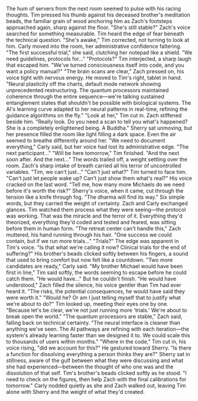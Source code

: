 The hum of servers from the next room seemed to pulse with his racing thoughts. Tim pressed his thumb against his deceased brother's meditation beads, the familiar grain of wood anchoring him as Zach's footsteps approached again, sharp against the floor.
"She's still stable?" Zach's voice searched for something measurable. Tim heard the edge of fear beneath the technical question.
"She's awake," Tim corrected, not turning to look at him.
Carly moved into the room, her administrative confidence faltering. "The first successful trial," she said, clutching her notepad like a shield. "We need guidelines, protocols for…"
"Protocols?" Tim interjected, a sharp laugh that escaped him. "We've turned consciousness itself into code, and you want a policy manual?"
"The brain scans are clear," Zach pressed on, his voice tight with nervous energy. He moved to Tim's right, tablet in hand. "Neural plasticity off the charts, default mode network showing unprecedented restructuring. The quantum processors maintained coherence through the entire sequence—we're talking sustained entanglement states that shouldn't be possible with biological systems. The AI's learning curve adapted to her neural patterns in real-time, refining the guidance algorithms on the fly."
"Look at her," Tim cut in. Zach stiffened beside him. "Really look. Do you need a scan to tell you what's happened? She is a completely enlightened being. A Buddha."
Sherry sat unmoving, but her presence filled the room like light filling a dark space. Even the air seemed to breathe differently around her.
"We need to document everything," Carly said, but her voice had lost its administrative edge. "The next participant…"
"Will be here tomorrow," Tim finished. "And the next soon after. And the next…" The words trailed off, a weight settling over the room.
Zach's sharp intake of breath carried all his terror of uncontrolled variables. "Tim, we can't just…"
"Can't just what?" Tim turned to face him. "Can't just let people wake up? Can't just show them what's real?" His voice cracked on the last word. "Tell me, how many more Michaels do we need before it's worth the risk?"
Sherry's voice, when it came, cut through the tension like a knife through fog. "The dharma will find its way." Six simple words, but they carried the weight of certainty.
Zach and Carly exchanged glances. Tim watched them process what they were seeing—the protocol was working. That was the miracle and the terror of it. Everything they'd theorized, everything they'd coded and tested and feared, was sitting before them in human form.
"The retreat center can't handle this," Zach muttered, his hand running through his hair. "One success we could contain, but if we run more trials…"
"Trials?" The edge was apparent in Tim's voice. "Is that what we're calling it now? Clinical trials for the end of suffering?" His brother's beads clicked softly between his fingers, a sound that used to bring comfort but now felt like a countdown.
"Two more candidates are ready," Carly said.
"My brother Michael would have been first in line," Tim said softly, the words seeming to escape before he could catch them. "He would have…" But he couldn't finish.
"He would have understood," Zach filled the silence, his voice gentler than Tim had ever heard it. "The risks, the potential consequences, he would have said they were worth it."
"Would he? Or am I just telling myself that to justify what we're about to do?" Tim looked up, meeting their eyes one by one. "Because let's be clear, we're not just running more 'trials.' We're about to break open the world."
"The quantum processors are stable," Zach said, falling back on technical certainty. "The neural interface is cleaner than anything we've seen. The AI pathways are refining with each iteration—the system's already learning faster than we designed it to. We could scale this to thousands of users within months."
"Where in the code," Tim cut in, his voice rising, "did we account for this?" He gestured toward Sherry. "Is there a function for dissolving everything a person thinks they are?"
Sherry sat in stillness, aware of the gulf between what they were discussing and what she had experienced—between the thought of who one was and the dissolution of that self.
Tim's brother's beads clicked softly as he stood. "I need to check on the figures, then help Zach with the final calibrations for tomorrow."
Carly nodded quietly as she and Zach walked out, leaving Tim alone with Sherry and the weight of what they'd created.
